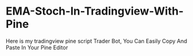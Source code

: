# EMA-Stoch-In-Tradingview-With-Pine
Here is my tradingview pine script Trader Bot, You Can Easily Copy And Paste In Your Pine Editor
